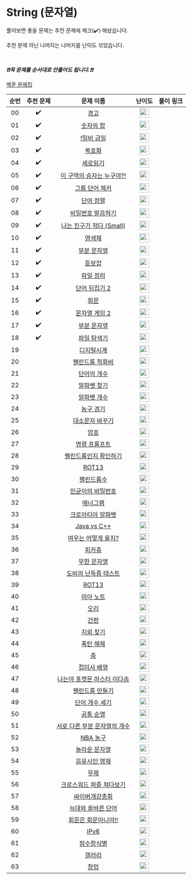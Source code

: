 # String (문자열)

풀어보면 좋을 문제는 추천 문제에 체크(:heavy_check_mark:) 해놨습니다.

추천 문제 아닌 나머지는 나머지를 난이도 섞었습니다.

<br>

***❗️❗️꼭 문제를 순서대로 안풀어도 됩니다.❗️❗️***

[백준 문제집](https://www.acmicpc.net/workbook/view/7276)

|          순번          |        추천 문제         |        문제 이름         |         난이도          |        풀이 링크         |
| :-----: | :-----: | :-----: | :-----: | :-----: |
| 00 |  :heavy_check_mark:  | <a href="http://boj.kr/3029" target="_blank">경고</a> | <img height="25px" width="25px=" src="https://static.solved.ac/tier_small/3.svg"/> |                      |
| 01 |  :heavy_check_mark:  | <a href="http://boj.kr/11720" target="_blank">숫자의 합</a> | <img height="25px" width="25px=" src="https://static.solved.ac/tier_small/4.svg"/> |                      |
| 02 |  :heavy_check_mark:  | <a href="http://boj.kr/11365" target="_blank">!밀비 급일</a> | <img height="25px" width="25px=" src="https://static.solved.ac/tier_small/4.svg"/> |                      |
| 03 |  :heavy_check_mark:  | <a href="http://boj.kr/9046" target="_blank">복호화</a> | <img height="25px" width="25px=" src="https://static.solved.ac/tier_small/4.svg"/> |                      |
| 04 |  :heavy_check_mark:  | <a href="http://boj.kr/10798" target="_blank">세로읽기</a> | <img height="25px" width="25px=" src="https://static.solved.ac/tier_small/5.svg"/> |                      |
| 05 |  :heavy_check_mark:  | <a href="http://boj.kr/20154" target="_blank">이 구역의 승자는 누구야?!</a> | <img height="25px" width="25px=" src="https://static.solved.ac/tier_small/5.svg"/> |                      |
| 06 |  :heavy_check_mark:  | <a href="http://boj.kr/1316" target="_blank">그룹 단어 체커</a> | <img height="25px" width="25px=" src="https://static.solved.ac/tier_small/6.svg"/> |                      |
| 07 |  :heavy_check_mark:  | <a href="http://boj.kr/1181" target="_blank">단어 정렬</a> | <img height="25px" width="25px=" src="https://static.solved.ac/tier_small/6.svg"/> |                      |
| 08 |  :heavy_check_mark:  | <a href="http://boj.kr/4659" target="_blank">비밀번호 발음하기</a> | <img height="25px" width="25px=" src="https://static.solved.ac/tier_small/6.svg"/> |                      |
| 09 |  :heavy_check_mark:  | <a href="http://boj.kr/16171" target="_blank">나는 친구가 적다 (Small)</a> | <img height="25px" width="25px=" src="https://static.solved.ac/tier_small/6.svg"/> |                      |
| 10 |  :heavy_check_mark:  | <a href="http://boj.kr/9342" target="_blank">염색체</a> | <img height="25px" width="25px=" src="https://static.solved.ac/tier_small/6.svg"/> |                      |
| 11 |  :heavy_check_mark:  | <a href="http://boj.kr/6550" target="_blank">부분 문자열</a> | <img height="25px" width="25px=" src="https://static.solved.ac/tier_small/6.svg"/> |                      |
| 12 |  :heavy_check_mark:  | <a href="http://boj.kr/1764" target="_blank">듣보잡</a> | <img height="25px" width="25px=" src="https://static.solved.ac/tier_small/7.svg"/> |                      |
| 13 |  :heavy_check_mark:  | <a href="http://boj.kr/20291" target="_blank">파일 정리</a> | <img height="25px" width="25px=" src="https://static.solved.ac/tier_small/7.svg"/> |                      |
| 14 |  :heavy_check_mark:  | <a href="http://boj.kr/17413" target="_blank">단어 뒤집기 2</a> | <img height="25px" width="25px=" src="https://static.solved.ac/tier_small/8.svg"/> |                      |
| 15 |  :heavy_check_mark:  | <a href="http://boj.kr/17609" target="_blank">회문</a> | <img height="25px" width="25px=" src="https://static.solved.ac/tier_small/10.svg"/> |                      |
| 16 |  :heavy_check_mark:  | <a href="http://boj.kr/20437" target="_blank">문자열 게임 2</a> | <img height="25px" width="25px=" src="https://static.solved.ac/tier_small/11.svg"/> |                      |
| 17 |  :heavy_check_mark:  | <a href="http://boj.kr/16916" target="_blank">부분 문자열</a> | <img height="25px" width="25px=" src="https://static.solved.ac/tier_small/12.svg"/> |                      |
| 18 |  :heavy_check_mark:  | <a href="http://boj.kr/20210" target="_blank">파일 탐색기</a> | <img height="25px" width="25px=" src="https://static.solved.ac/tier_small/14.svg"/> |                      |
| 19 |                      | <a href="http://boj.kr/1942" target="_blank">디지털시계</a> | <img height="25px" width="25px=" src="https://static.solved.ac/tier_small/3.svg"/> |                      |
| 20 |                      | <a href="http://boj.kr/20944" target="_blank">팰린드롬 척화비</a> | <img height="25px" width="25px=" src="https://static.solved.ac/tier_small/3.svg"/> |                      |
| 21 |                      | <a href="http://boj.kr/1152" target="_blank">단어의 개수</a> | <img height="25px" width="25px=" src="https://static.solved.ac/tier_small/4.svg"/> |                      |
| 22 |                      | <a href="http://boj.kr/10809" target="_blank">알파벳 찾기</a> | <img height="25px" width="25px=" src="https://static.solved.ac/tier_small/4.svg"/> |                      |
| 23 |                      | <a href="http://boj.kr/10808" target="_blank">알파벳 개수</a> | <img height="25px" width="25px=" src="https://static.solved.ac/tier_small/4.svg"/> |                      |
| 24 |                      | <a href="http://boj.kr/1159" target="_blank">농구 경기</a> | <img height="25px" width="25px=" src="https://static.solved.ac/tier_small/4.svg"/> |                      |
| 25 |                      | <a href="http://boj.kr/2744" target="_blank">대소문자 바꾸기</a> | <img height="25px" width="25px=" src="https://static.solved.ac/tier_small/4.svg"/> |                      |
| 26 |                      | <a href="http://boj.kr/1718" target="_blank">암호</a> | <img height="25px" width="25px=" src="https://static.solved.ac/tier_small/4.svg"/> |                      |
| 27 |                      | <a href="http://boj.kr/1032" target="_blank">명령 프롬프트</a> | <img height="25px" width="25px=" src="https://static.solved.ac/tier_small/5.svg"/> |                      |
| 28 |                      | <a href="http://boj.kr/10988" target="_blank">팰린드롬인지 확인하기</a> | <img height="25px" width="25px=" src="https://static.solved.ac/tier_small/5.svg"/> |                      |
| 29 |                      | <a href="http://boj.kr/11655" target="_blank">ROT13</a> | <img height="25px" width="25px=" src="https://static.solved.ac/tier_small/5.svg"/> |                      |
| 30 |                      | <a href="http://boj.kr/1259" target="_blank">팰린드롬수</a> | <img height="25px" width="25px=" src="https://static.solved.ac/tier_small/5.svg"/> |                      |
| 31 |                      | <a href="http://boj.kr/9933" target="_blank">민균이의 비밀번호</a> | <img height="25px" width="25px=" src="https://static.solved.ac/tier_small/5.svg"/> |                      |
| 32 |                      | <a href="http://boj.kr/6996" target="_blank">애너그램</a> | <img height="25px" width="25px=" src="https://static.solved.ac/tier_small/5.svg"/> |                      |
| 33 |                      | <a href="http://boj.kr/2941" target="_blank">크로아티아 알파벳</a> | <img height="25px" width="25px=" src="https://static.solved.ac/tier_small/6.svg"/> |                      |
| 34 |                      | <a href="http://boj.kr/3613" target="_blank">Java vs C++</a> | <img height="25px" width="25px=" src="https://static.solved.ac/tier_small/6.svg"/> |                      |
| 35 |                      | <a href="http://boj.kr/9536" target="_blank">여우는 어떻게 울지?</a> | <img height="25px" width="25px=" src="https://static.solved.ac/tier_small/6.svg"/> |                      |
| 36 |                      | <a href="http://boj.kr/14405" target="_blank">피카츄</a> | <img height="25px" width="25px=" src="https://static.solved.ac/tier_small/6.svg"/> |                      |
| 37 |                      | <a href="http://boj.kr/12871" target="_blank">무한 문자열</a> | <img height="25px" width="25px=" src="https://static.solved.ac/tier_small/6.svg"/> |                      |
| 38 |                      | <a href="http://boj.kr/2204" target="_blank">도비의 난독증 테스트</a> | <img height="25px" width="25px=" src="https://static.solved.ac/tier_small/6.svg"/> |                      |
| 39 |                      | <a href="http://boj.kr/4446" target="_blank">ROT13</a> | <img height="25px" width="25px=" src="https://static.solved.ac/tier_small/6.svg"/> |                      |
| 40 |                      | <a href="http://boj.kr/20114" target="_blank">미아 노트</a> | <img height="25px" width="25px=" src="https://static.solved.ac/tier_small/6.svg"/> |                      |
| 41 |                      | <a href="http://boj.kr/12933" target="_blank">오리</a> | <img height="25px" width="25px=" src="https://static.solved.ac/tier_small/6.svg"/> |                      |
| 42 |                      | <a href="http://boj.kr/5534" target="_blank">간판</a> | <img height="25px" width="25px=" src="https://static.solved.ac/tier_small/6.svg"/> |                      |
| 43 |                      | <a href="http://boj.kr/4396" target="_blank">지뢰 찾기</a> | <img height="25px" width="25px=" src="https://static.solved.ac/tier_small/6.svg"/> |                      |
| 44 |                      | <a href="http://boj.kr/9242" target="_blank">폭탄 해체</a> | <img height="25px" width="25px=" src="https://static.solved.ac/tier_small/6.svg"/> |                      |
| 45 |                      | <a href="http://boj.kr/4836" target="_blank">춤</a> | <img height="25px" width="25px=" src="https://static.solved.ac/tier_small/6.svg"/> |                      |
| 46 |                      | <a href="http://boj.kr/11656" target="_blank">접미사 배열</a> | <img height="25px" width="25px=" src="https://static.solved.ac/tier_small/7.svg"/> |                      |
| 47 |                      | <a href="http://boj.kr/1620" target="_blank">나는야 포켓몬 마스터 이다솜</a> | <img height="25px" width="25px=" src="https://static.solved.ac/tier_small/7.svg"/> |                      |
| 48 |                      | <a href="http://boj.kr/1213" target="_blank">팰린드롬 만들기</a> | <img height="25px" width="25px=" src="https://static.solved.ac/tier_small/7.svg"/> |                      |
| 49 |                      | <a href="http://boj.kr/19844" target="_blank">단어 개수 세기</a> | <img height="25px" width="25px=" src="https://static.solved.ac/tier_small/7.svg"/> |                      |
| 50 |                      | <a href="http://boj.kr/1622" target="_blank">공통 순열</a> | <img height="25px" width="25px=" src="https://static.solved.ac/tier_small/7.svg"/> |                      |
| 51 |                      | <a href="http://boj.kr/11478" target="_blank">서로 다른 부분 문자열의 개수</a> | <img height="25px" width="25px=" src="https://static.solved.ac/tier_small/8.svg"/> |                      |
| 52 |                      | <a href="http://boj.kr/2852" target="_blank">NBA 농구</a> | <img height="25px" width="25px=" src="https://static.solved.ac/tier_small/8.svg"/> |                      |
| 53 |                      | <a href="http://boj.kr/1972" target="_blank">놀라운 문자열</a> | <img height="25px" width="25px=" src="https://static.solved.ac/tier_small/8.svg"/> |                      |
| 54 |                      | <a href="http://boj.kr/19948" target="_blank">음유시인 영재</a> | <img height="25px" width="25px=" src="https://static.solved.ac/tier_small/8.svg"/> |                      |
| 55 |                      | <a href="http://boj.kr/9548" target="_blank">무제</a> | <img height="25px" width="25px=" src="https://static.solved.ac/tier_small/8.svg"/> |                      |
| 56 |                      | <a href="http://boj.kr/3005" target="_blank">크로스워드 퍼즐 쳐다보기</a> | <img height="25px" width="25px=" src="https://static.solved.ac/tier_small/10.svg"/> |                      |
| 57 |                      | <a href="http://boj.kr/19583" target="_blank">싸이버개강총회</a> | <img height="25px" width="25px=" src="https://static.solved.ac/tier_small/10.svg"/> |                      |
| 58 |                      | <a href="http://boj.kr/13022" target="_blank">늑대와 올바른 단어</a> | <img height="25px" width="25px=" src="https://static.solved.ac/tier_small/10.svg"/> |                      |
| 59 |                      | <a href="http://boj.kr/15927" target="_blank">회문은 회문아니야!!</a> | <img height="25px" width="25px=" src="https://static.solved.ac/tier_small/11.svg"/> |                      |
| 60 |                      | <a href="http://boj.kr/3107" target="_blank">IPv6</a> | <img height="25px" width="25px=" src="https://static.solved.ac/tier_small/11.svg"/> |                      |
| 61 |                      | <a href="http://boj.kr/2671" target="_blank">잠수함식별</a> | <img height="25px" width="25px=" src="https://static.solved.ac/tier_small/11.svg"/> |                      |
| 62 |                      | <a href="http://boj.kr/2115" target="_blank">갤러리</a> | <img height="25px" width="25px=" src="https://static.solved.ac/tier_small/12.svg"/> |                      |
| 63 |                      | <a href="http://boj.kr/16890" target="_blank">창업</a> | <img height="25px" width="25px=" src="https://static.solved.ac/tier_small/12.svg"/> |                      |
